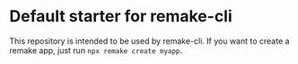 # Default starter for remake-cli

This repository is intended to be used by remake-cli.
If you want to create a remake app, just run `npx remake create myapp`.
